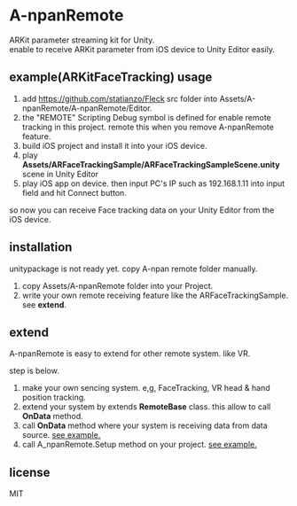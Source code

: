 

# A-npanRemote

ARKit parameter streaming kit for Unity.  
enable to receive ARKit parameter from iOS device to Unity Editor easily.  


## example(ARKitFaceTracking) usage


1. add https://github.com/statianzo/Fleck src folder into Assets/A-npanRemote/A-npanRemote/Editor.
2. the "REMOTE" Scripting Debug symbol is defined for enable remote tracking in this project. remote this when you remove A-npanRemote feature.
3. build iOS project and install it into your iOS device.
4. play __Assets/ARFaceTrackingSample/ARFaceTrackingSampleScene.unity__ scene in Unity Editor
5. play iOS app on device. then input PC's IP such as 192.168.1.11 into input field and hit Connect button. 

so now you can receive Face tracking data on your Unity Editor from the iOS device.


## installation
unitypackage is not ready yet. copy A-npan remote folder manually.

1. copy Assets/A-npanRemote folder into your Project.
1. write your own remote receiving feature like the ARFaceTrackingSample. see __extend__.


## extend
A-npanRemote is easy to extend for other remote system. like VR.

step is below.

1. make your own sencing system. e,g, FaceTracking, VR head & hand position tracking.
1. extend your system by extends __RemoteBase__ class. this allow to call __OnData__ method.
1. call __OnData__ method where your system is receiving data from data source. [see example.](https://github.com/sassembla/A-npanRemote/blob/master/Assets/ARFaceTrackingSample/ARFaceTracking.cs#L84) 
1. call A_npanRemote.Setup method on your project. [see example.](https://github.com/sassembla/A-npanRemote/blob/master/Assets/ARFaceTrackingSample/ARFaceTrackingSample.cs#L34)


## license
MIT
